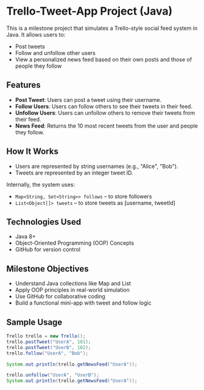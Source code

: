 # Trello-Tweet-App Project (Java)

This is a milestone project that simulates a Trello-style social feed system in Java. It allows users to:

- Post tweets
- Follow and unfollow other users
- View a personalized news feed based on their own posts and those of people they follow

## Features

- **Post Tweet**: Users can post a tweet using their username.
- **Follow Users**: Users can follow others to see their tweets in their feed.
- **Unfollow Users**: Users can unfollow others to remove their tweets from their feed.
- **News Feed**: Returns the 10 most recent tweets from the user and people they follow.

## How It Works

- Users are represented by string usernames (e.g., "Alice", "Bob").
- Tweets are represented by an integer tweet ID.

Internally, the system uses:

- `Map<String, Set<String>> follows` – to store followers
- `List<Object[]> tweets` – to store tweets as [username, tweetId]

## Technologies Used

- Java 8+
- Object-Oriented Programming (OOP) Concepts
- GitHub for version control

## Milestone Objectives
- Understand Java collections like Map and List  
- Apply OOP principles in real-world simulation  
- Use GitHub for collaborative coding  
- Build a functional mini-app with tweet and follow logic  

## Sample Usage

```java
Trello trello = new Trello();
trello.postTweet("UserA", 101);
trello.postTweet("UserB", 102);
trello.follow("UserA", "Bob");

System.out.println(trello.getNewsFeed("UserA")); 

trello.unfollow("UserA", "UserB");
System.out.println(trello.getNewsFeed("UserA"));
